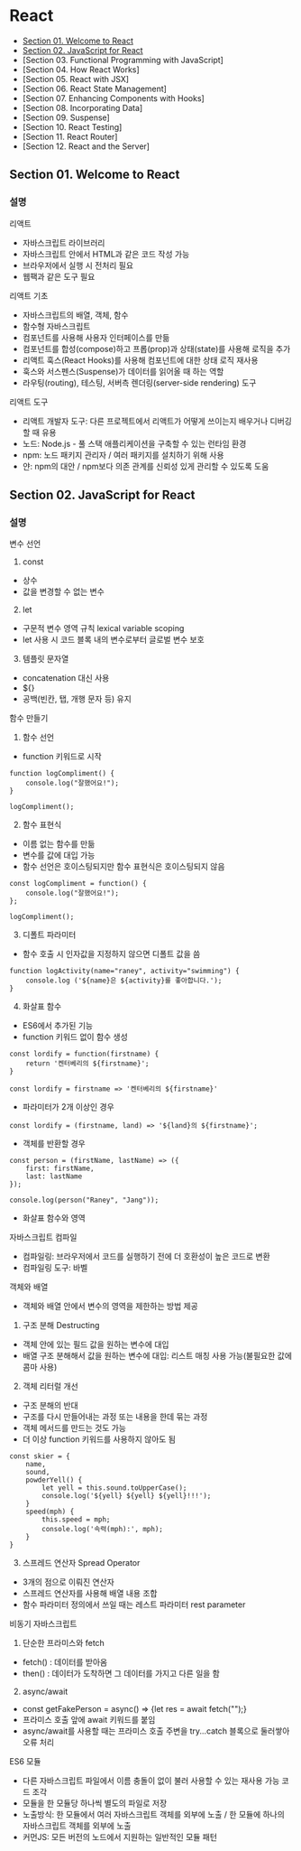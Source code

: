 # React
- [Section 01. Welcome to React](#section-01-welcome-to-react)
- [Section 02. JavaScript for React](#section-02-javascript-for-react)
- [Section 03. Functional Programming with JavaScript]
- [Section 04. How React Works]
- [Section 05. React with JSX]
- [Section 06. React State Management]
- [Section 07. Enhancing Components with Hooks]
- [Section 08. Incorporating Data]
- [Section 09. Suspense]
- [Section 10. React Testing]
- [Section 11. React Router]
- [Section 12. React and the Server]

## Section 01. Welcome to React
### 설명
리액트
- 자바스크립트 라이브러리
- 자바스크립트 안에서 HTML과 같은 코드 작성 가능
- 브라우저에서 실행 시 전처리 필요
- 웹팩과 같은 도구 필요

리액트 기초
- 자바스크립트의 배열, 객체, 함수
- 함수형 자바스크립트
- 컴포넌트를 사용해 사용자 인터페이스를 만듦
- 컴포넌트를 합성(compose)하고 프롭(prop)과 상태(state)를 사용해 로직을 추가
- 리액트 훅스(React Hooks)를 사용해 컴포넌트에 대한 상태 로직 재사용
- 훅스와 서스펜스(Suspense)가 데이터를 읽어올 때 하는 역할
- 라우팅(routing), 테스팅, 서버측 렌더링(server-side rendering) 도구

리액트 도구
- 리액트 개발자 도구: 다른 프로젝트에서 리액트가 어떻게 쓰이는지 배우거나 디버깅할 때 유용
- 노드: Node.js - 풀 스택 애플리케이션을 구축할 수 있는 런타임 환경
- npm: 노드 패키지 관리자 / 여러 패키지를 설치하기 위해 사용
- 얀: npm의 대안 / npm보다 의존 관계를 신뢰성 있게 관리할 수 있도록 도움


## Section 02. JavaScript for React
### 설명
변수 선언
1. const
- 상수
- 값을 변경할 수 없는 변수

2. let
- 구문적 변수 영역 규칙 lexical variable scoping
- let 사용 시 코드 블록 내의 변수로부터 글로벌 변수 보호

3. 템플릿 문자열
- concatenation 대신 사용
- ${}
- 공백(빈칸, 탭, 개행 문자 등) 유지


함수 만들기
1. 함수 선언
- function 키워드로 시작
```
function logCompliment() {
    console.log("잘했어요!");
}

logCompliment();
```

2. 함수 표현식
- 이름 없는 함수를 만듦
- 변수를 값에 대입 가능
- 함수 선언은 호이스팅되지만 함수 표현식은 호이스팅되지 않음
```
const logCompliment = function() {
    console.log("잘했어요!");
};

logCompliment();
```

3. 디폴트 파라미터
- 함수 호출 시 인자값을 지정하지 않으면 디폴트 값을 씀
```
function logActivity(name="raney", activity="swimming") {
    console.log ('${name}은 ${activity}를 좋아합니다.');
}
```

4. 화살표 함수
- ES6에서 추가된 기능
- function 키워드 없이 함수 생성
```
const lordify = function(firstname) {
    return '켄터베리의 ${firstname}';
}

const lordify = firstname => '켄터베리의 ${firstname}'
```
- 파라미터가 2개 이상인 경우
```
const lordify = (firstname, land) => '${land}의 ${firstname}';
```
- 객체를 반환할 경우
```
const person = (firstName, lastName) => ({
    first: firstName,
    last: lastName
});

console.log(person("Raney", "Jang"));
```
- 화살표 함수와 영역


자바스크립트 컴파일
- 컴파일링: 브라우저에서 코드를 실행하기 전에 더 호환성이 높은 코드로 변환
- 컴파일링 도구: 바벨

객체와 배열
- 객체와 배열 안에서 변수의 영역을 제한하는 방법 제공
1) 구조 분해 Destructing
- 객체 안에 있는 필드 값을 원하는 변수에 대입 
- 배열 구조 분해해서 값을 원하는 변수에 대입: 리스트 매칭 사용 가능(불필요한 값에 콤마 사용)
2) 객체 리터럴 개선
- 구조 분해의 반대
- 구조를 다시 만들어내는 과정 또는 내용을 한데 묶는 과정
- 객체 메서드를 만드는 것도 가능
- 더 이상 function 키워드를 사용하지 않아도 됨
```
const skier = {
    name,
    sound,
    powderYell() {
        let yell = this.sound.toUpperCase();
        console.log('${yell} ${yell} ${yell}!!!');
    }
    speed(mph) {
        this.speed = mph;
        console.log('속력(mph):', mph);
    }
}
```
3) 스프레드 연산자 Spread Operator
- 3개의 점으로 이뤄진 연산자
- 스프레드 연산자를 사용해 배열 내용 조합
- 함수 파라미터 정의에서 쓰일 때는 레스트 파라미터 rest parameter


비동기 자바스크립트
1) 단순한 프라미스와 fetch
- fetch() : 데이터를 받아옴
- then() : 데이터가 도착하면 그 데이터를 가지고 다른 일을 함

2) async/await
- const getFakePerson = async() => {let res = await fetch("");}
- 프라미스 호출 앞에 await 키워드를 붙임
- async/await를 사용할 때는 프라미스 호출 주변을 try...catch 블록으로 둘러쌓아 오류 처리

ES6 모듈
- 다른 자바스크립트 파일에서 이름 충돌이 없이 불러 사용할 수 있는 재사용 가능 코드 조각
- 모듈을 한 모듈당 하나씩 별도의 파일로 저장
- 노출방식: 한 모듈에서 여러 자바스크립트 객체를 외부에 노출 / 한 모듈에 하나의 자바스크립트 객체를 외부에 노출
- 커먼JS: 모든 버전의 노드에서 지원하는 일반적인 모듈 패턴
